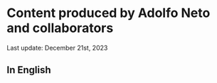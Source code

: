 # Content produced by Adolfo Neto and collaborators

Last update: December 21st, 2023

## In English
